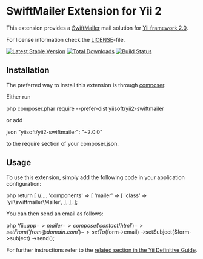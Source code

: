 SwiftMailer Extension for Yii 2
===============================

This extension provides a [SwiftMailer](http://swiftmailer.org/) mail solution for [Yii framework 2.0](http://www.yiiframework.com).

For license information check the [LICENSE](LICENSE.md)-file.

[![Latest Stable Version](https://poser.pugx.org/yiisoft/yii2-swiftmailer/v/stable.png)](https://packagist.org/packages/yiisoft/yii2-swiftmailer)
[![Total Downloads](https://poser.pugx.org/yiisoft/yii2-swiftmailer/downloads.png)](https://packagist.org/packages/yiisoft/yii2-swiftmailer)
[![Build Status](https://travis-ci.org/yiisoft/yii2-swiftmailer.svg?branch=master)](https://travis-ci.org/yiisoft/yii2-swiftmailer)

Installation
------------

The preferred way to install this extension is through [composer](http://getcomposer.org/download/).

Either run

   
php composer.phar require --prefer-dist yiisoft/yii2-swiftmailer
   

or add

   json
"yiisoft/yii2-swiftmailer": "~2.0.0"
   

to the require section of your composer.json.

Usage
-----

To use this extension,  simply add the following code in your application configuration:

   php
return [
    //....
    'components' => [
        'mailer' => [
            'class' => 'yii\swiftmailer\Mailer',
        ],
    ],
];
   

You can then send an email as follows:

   php
Yii::$app->mailer->compose('contact/html')
     ->setFrom('from@domain.com')
     ->setTo($form->email)
     ->setSubject($form->subject)
     ->send();
   

For further instructions refer to the [related section in the Yii Definitive Guide](http://www.yiiframework.com/doc-2.0/guide-tutorial-mailing.html).

